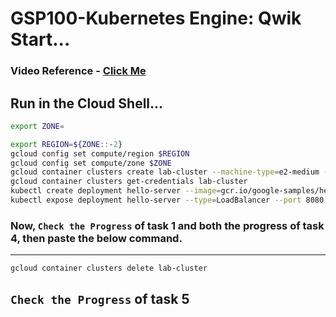 # GSP100-Kubernetes Engine: Qwik Start...

### Video Reference - [Click Me](https://youtu.be/zq3fm1Q2tSU?si=I1ca98u_P1kNPf5i)

## Run in the Cloud Shell...

```bash
export ZONE=
```

```bash
export REGION=${ZONE::-2}
gcloud config set compute/region $REGION
gcloud config set compute/zone $ZONE
gcloud container clusters create lab-cluster --machine-type=e2-medium --zone=$ZONE
gcloud container clusters get-credentials lab-cluster
kubectl create deployment hello-server --image=gcr.io/google-samples/hello-app:1.0
kubectl expose deployment hello-server --type=LoadBalancer --port 8080
```

### Now, `Check the Progress` of task 1 and both the progress of task 4, then paste the below command.

---

```bash
gcloud container clusters delete lab-cluster
```

## `Check the Progress` of task 5
